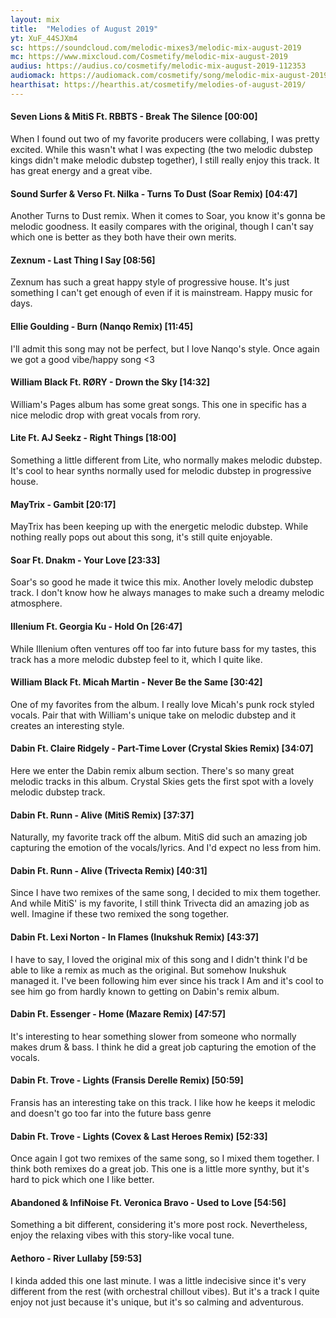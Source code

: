 ```yaml
---
layout: mix
title:  "Melodies of August 2019"
yt: XuF_44SJXm4
sc: https://soundcloud.com/melodic-mixes3/melodic-mix-august-2019
mc: https://www.mixcloud.com/Cosmetify/melodic-mix-august-2019
audius: https://audius.co/cosmetify/melodic-mix-august-2019-112353
audiomack: https://audiomack.com/cosmetify/song/melodic-mix-august-2019
hearthisat: https://hearthis.at/cosmetify/melodies-of-august-2019/
---
```


#### Seven Lions & MitiS Ft. RBBTS - Break The Silence [00:00]
When I found out two of my favorite producers were collabing, I was pretty excited. While this wasn't what I was expecting (the two melodic dubstep kings didn't make melodic dubstep together), I still really enjoy this track. It has great energy and a great vibe.

#### Sound Surfer & Verso Ft. Nilka - Turns To Dust (Soar Remix) [04:47]
Another Turns to Dust remix. When it comes to Soar, you know it's gonna be melodic goodness. It easily compares with the original, though I can't say which one is better as they both have their own merits.

#### Zexnum - Last Thing I Say [08:56]
Zexnum has such a great happy style of progressive house. It's just something I can't get enough of even if it is mainstream. Happy music for days.

#### Ellie Goulding - Burn (Nanqo Remix) [11:45]
I'll admit this song may not be perfect, but I love Nanqo's style. Once again we got a good vibe/happy song <3

#### William Black Ft. RØRY - Drown the Sky [14:32]
William's Pages album has some great songs. This one in specific has a nice melodic drop with great vocals from rory.

#### Lite Ft. AJ Seekz - Right Things [18:00]
Something a little different from Lite, who normally makes melodic dubstep. It's cool to hear synths normally used for melodic dubstep in progressive house.

#### MayTrix - Gambit [20:17]
MayTrix has been keeping up with the energetic melodic dubstep. While nothing really pops out about this song, it's still quite enjoyable.

#### Soar Ft. Dnakm - Your Love [23:33]
Soar's so good he made it twice this mix. Another lovely melodic dubstep track. I don't know how he always manages to make such a dreamy melodic atmosphere.

#### Illenium Ft. Georgia Ku - Hold On [26:47]
While Illenium often ventures off too far into future bass for my tastes, this track has a more melodic dubstep feel to it, which I quite like.

#### William Black Ft. Micah Martin - Never Be the Same [30:42]
One of my favorites from the album. I really love Micah's punk rock styled vocals. Pair that with William's unique take on melodic dubstep and it creates an interesting style.

#### Dabin Ft. Claire Ridgely - Part-Time Lover (Crystal Skies Remix) [34:07]
Here we enter the Dabin remix album section. There's so many great melodic tracks in this album. Crystal Skies gets the first spot with a lovely melodic dubstep track.

#### Dabin Ft. Runn - Alive (MitiS Remix) [37:37]
Naturally, my favorite track off the album. MitiS did such an amazing job capturing the emotion of the vocals/lyrics. And I'd expect no less from him.

#### Dabin Ft. Runn - Alive (Trivecta Remix) [40:31]
Since I have two remixes of the same song, I decided to mix them together. And while MitiS' is my favorite, I still think Trivecta did an amazing job as well. Imagine if these two remixed the song together.

#### Dabin Ft. Lexi Norton - In Flames (Inukshuk Remix) [43:37]
I have to say, I loved the original mix of this song and I didn't think I'd be able to like a remix as much as the original. But somehow Inukshuk managed it. I've been following him ever since his track I Am and it's cool to see him go from hardly known to getting on Dabin's remix album.

#### Dabin Ft. Essenger - Home (Mazare Remix) [47:57]
It's interesting to hear something slower from someone who normally makes drum & bass. I think he did a great job capturing the emotion of the vocals.

#### Dabin Ft. Trove - Lights (Fransis Derelle Remix) [50:59]
Fransis has an interesting take on this track. I like how he keeps it melodic and doesn't go too far into the future bass genre

#### Dabin Ft. Trove - Lights (Covex & Last Heroes Remix) [52:33]
Once again I got two remixes of the same song, so I mixed them together. I think both remixes do a great job. This one is a little more synthy, but it's hard to pick which one I like better.

#### Abandoned & InfiNoise Ft. Veronica Bravo - Used to Love [54:56]
Something a bit different, considering it's more post rock. Nevertheless, enjoy the relaxing vibes with this story-like vocal tune.

#### Aethoro - River Lullaby [59:53]
I kinda added this one last minute. I was a little indecisive since it's very different from the rest (with orchestral chillout vibes). But it's a track I quite enjoy not just because it's unique, but it's so calming and adventurous.